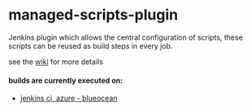 managed-scripts-plugin
======================

Jenkins plugin which allows the central configuration of scripts, these scripts can be reused as build steps in every job.

see the [wiki](https://wiki.jenkins-ci.org/display/JENKINS/Managed+Script+Plugin) for more details

#### builds are currently executed on:

* [jenkins ci, azure - blueocean](https://ci.jenkins.io/blue/organizations/jenkins/Plugins%2Fmanaged-scripts-plugin/)


